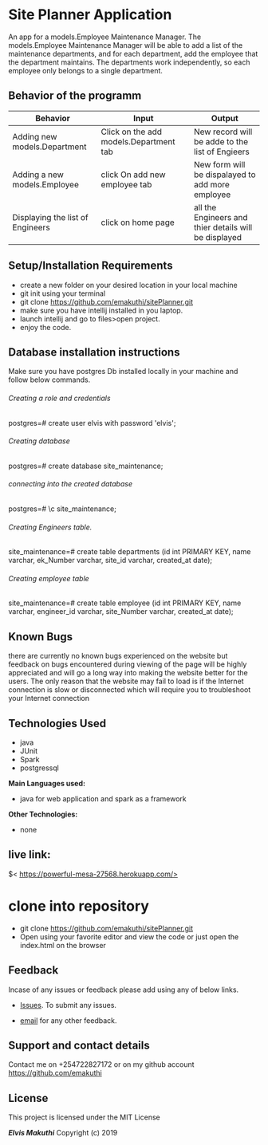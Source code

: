 # Site Planner Application

 An app for a models.Employee Maintenance Manager. The models.Employee Maintenance Manager will be able to add a list of the maintenance departments, and for each department, add the employee that the department maintains. The departments work independently, so each employee only belongs to a single department.


## Behavior of the programm

 | Behavior                                       |  Input | Output    |
 | ---------------------------------------------- | ------ | --------- |
 |Adding new models.Department|  Click on the add models.Department tab   |  New record will be adde to the list of Engieers|
 |Adding a new models.Employee| click On add new employee tab  |  New form will be dispalayed to add more employee |
 |Displaying the list of Engineers| click on home page |  all the Engineers and thier details will be displayed|
 
## Setup/Installation Requirements

* create a new folder on your desired location in your local machine
* git init using your terminal
* git clone https://github.com/emakuthi/sitePlanner.git
* make sure you have intellij installed in you laptop.
* launch intellij and go to files>open project.
* enjoy the code.
## Database installation instructions
Make sure you have postgres Db installed locally in your machine and follow below commands.

###### Creating a role and credentials

postgres=# create user elvis with password 'elvis';


###### Creating database
postgres=# create database site_maintenance;


###### connecting into the created database
postgres=# \c site_maintenance;

###### Creating Engineers table.

site_maintenance=# create table departments (id int PRIMARY KEY, name varchar, ek_Number varchar, site_id varchar, created_at date);

###### Creating employee table

site_maintenance=# create table employee (id int PRIMARY KEY, name varchar, engineer_id varchar, site_Number varchar, created_at date);

## Known Bugs

there are currently no known bugs experienced on the website but feedback on bugs encountered during viewing of the page will be highly appreciated and will go a long way into making the website better for the users. The only reason that the website may fail to load is if the Internet connection is slow or disconnected which will require you to troubleshoot your Internet connection

## Technologies Used
* java
* JUnit
* Spark
* postgressql

**Main Languages used:**

* java for web application and spark as a framework


**Other Technologies:**

* none

## live link:

$< https://powerful-mesa-27568.herokuapp.com/>

# clone into repository

* git clone https://github.com/emakuthi/sitePlanner.git
* Open using your favorite editor and view the code or just open the index.html on the browser

## Feedback

Incase of any issues or feedback please add using any of below links.

* [Issues](https://github.com/emakuthi/sitePlanner/issues). To submit any issues.

* [email](emakuthi@gmail.com) for any other feedback.

## Support and contact details

 Contact me on +254722827172 or on my github account <https://github.com/emakuthi>


## License

This project is licensed under the MIT License

**_Elvis Makuthi_** Copyright (c) 2019